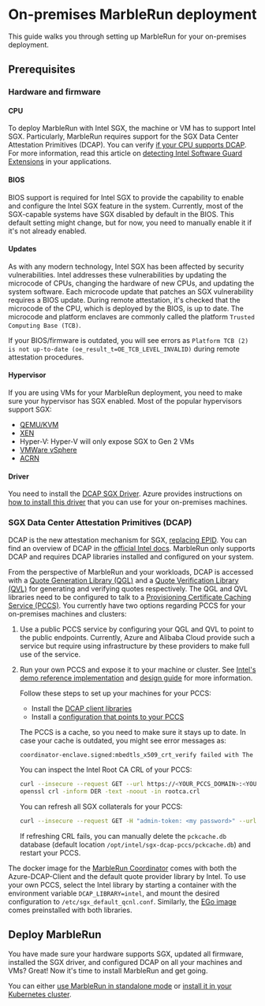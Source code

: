 # On-premises MarbleRun deployment

This guide walks you through setting up MarbleRun for your on-premises deployment.

## Prerequisites

### Hardware and firmware

#### CPU

To deploy MarbleRun with Intel SGX, the machine or VM has to support Intel SGX.
Particularly, MarbleRun requires support for the SGX Data Center Attestation Primitives (DCAP).
You can verify [if your CPU supports DCAP](https://www.intel.com/content/www/us/en/support/articles/000057420/software/intel-security-products.html).
For more information, read this article on [detecting Intel Software Guard Extensions](https://software.intel.com/content/www/us/en/develop/articles/properly-detecting-intel-software-guard-extensions-in-your-applications.html) in your applications.

#### BIOS

BIOS support is required for Intel SGX to provide the capability to enable and configure the Intel SGX feature in the system.
Currently, most of the SGX-capable systems have SGX disabled by default in the BIOS. This default setting might change, but for now, you need to manually enable it if it's not already enabled.

#### Updates

As with any modern technology, Intel SGX has been affected by security vulnerabilities. Intel addresses these vulnerabilities by updating the microcode of CPUs, changing the hardware of new CPUs, and updating the system software. Each microcode update that patches an SGX vulnerability requires a BIOS update. During remote attestation, it's checked that the microcode of the CPU, which is deployed by the BIOS, is up to date. The microcode and platform enclaves are commonly called the platform `Trusted Computing Base (TCB)`.

If your BIOS/firmware is outdated, you will see errors as `Platform TCB (2) is not up-to-date (oe_result_t=OE_TCB_LEVEL_INVALID)` during remote attestation procedures.

#### Hypervisor

If you are using VMs for your MarbleRun deployment, you need to make sure your hypervisor has SGX enabled.
Most of the popular hypervisors support SGX:

* [QEMU/KVM](https://software.intel.com/content/www/us/en/develop/articles/virtualizing-intel-software-guard-extensions-with-kvm-and-qemu.html)
* [XEN](https://wiki.xenproject.org/wiki/Xen_and_Intel_Hardware-Assisted_Virtualization_Security)
* Hyper-V: Hyper-V will only expose SGX to Gen 2 VMs
* [VMWare vSphere](https://blogs.vmware.com/vsphere/2020/04/vsphere-7-vsgx-secure-enclaves.html)
* [ACRN](https://projectacrn.github.io/2.7/tutorials/sgx_virtualization.html)

#### Driver

You need to install the [DCAP SGX Driver](https://download.01.org/intel-sgx/sgx-dcap/1.11/linux/docs/Intel_SGX_SW_Installation_Guide_for_Linux.pdf).
Azure provides instructions on [how to install this driver](https://docs.microsoft.com/en-us/azure/confidential-computing/quick-create-portal#2-install-the-intel-sgx-dcap-driver) that you can use for your on-premises machines.

### SGX Data Center Attestation Primitives (DCAP)

DCAP is the new attestation mechanism for SGX, [replacing EPID](https://software.intel.com/content/www/us/en/develop/blogs/an-update-on-3rd-party-attestation.html).
You can find an overview of DCAP in the [official Intel docs](https://download.01.org/intel-sgx/sgx-dcap/1.11/linux/docs/DCAP_ECDSA_Orientation.pdf).
MarbleRun only supports DCAP and requires DCAP libraries installed and configured on your system.

From the perspective of MarbleRun and your workloads, DCAP is accessed with a [Quote Generation Library (QGL)](https://github.com/intel/SGXDataCenterAttestationPrimitives/blob/master/QuoteGeneration/README.md) and a [Quote Verification Library (QVL)](https://github.com/intel/SGXDataCenterAttestationPrimitives/blob/master/QuoteVerification/README.md) for generating and verifying quotes respectively.
The QGL and QVL libraries need to be configured to talk to a [Provisioning Certificate Caching Service (PCCS)](https://download.01.org/intel-sgx/sgx-dcap/1.11/linux/docs/DCAP_ECDSA_Orientation.pdf).
You currently have two options regarding PCCS for your on-premises machines and clusters:

1. Use a public PCCS service by configuring your QGL and QVL to point to the public endpoints. Currently, Azure and Alibaba Cloud provide such a service but require using infrastructure by these providers to make full use of the service.

1. Run your own PCCS and expose it to your machine or cluster. See [Intel's demo reference implementation](https://github.com/intel/SGXDataCenterAttestationPrimitives/blob/master/QuoteGeneration/pccs/README.md) and [design guide](https://download.01.org/intel-sgx/latest/dcap-latest/linux/docs/SGX_DCAP_Caching_Service_Design_Guide.pdf) for more information.

    Follow these steps to set up your machines for your PCCS:

      * Install the [DCAP client libraries](https://download.01.org/intel-sgx/sgx-dcap/1.11/linux/docs/Intel_SGX_SW_Installation_Guide_for_Linux.pdf)
      * Install a [configuration that points to your PCCS](https://github.com/intel/SGXDataCenterAttestationPrimitives/blob/master/QuoteGeneration/qpl/README.md#configuration)

    The PCCS is a cache, so you need to make sure it stays up to date. In case your cache is outdated, you might see error messages as:

    ```bash
    coordinator-enclave.signed:mbedtls_x509_crt_verify failed with The CRL is expired (flags=0x20) (oe_result_t=OE_VERIFY_CRL_EXPIRED)
    ```

    You can inspect the Intel Root CA CRL of your PCCS:

    ```bash
    curl --insecure --request GET --url https://<YOUR_PCCS_DOMAIN>:<YOUR_PCCS_PORT>/sgx/certification/v3/rootcacrl > rootca.crl
    openssl crl -inform DER -text -noout -in rootca.crl
    ```

    You can refresh all SGX collaterals for your PCCS:

    ```bash
    curl --insecure --request GET -H "admin-token: <my password>" --url https://<YOUR_PCCS_DOMAIN>:<YOUR_PCCS_PORT>/sgx/certification/v3/refresh
    ```

    If refreshing CRL fails, you can manually delete the `pckcache.db` database (default location `/opt/intel/sgx-dcap-pccs/pckcache.db`) and restart your PCCS.

The docker image for the [MarbleRun Coordinator](https://github.com/edgelesssys/marblerun/pkgs/container/marblerun%2Fcoordinator) comes with both the Azure-DCAP-Client and the default quote provider library by Intel.
To use your own PCCS, select the Intel library by starting a container with the environment variable `DCAP_LIBRARY=intel`, and mount the desired configuration to `/etc/sgx_default_qcnl.conf`.
Similarly, the [EGo image](https://github.com/orgs/edgelesssys/packages?repo_name=ego) comes preinstalled with both libraries.

## Deploy MarbleRun

You have made sure your hardware supports SGX, updated all firmware, installed the SGX driver, and configured DCAP on all your machines and VMs?
Great! Now it's time to install MarbleRun and get going.

You can either [use MarbleRun in standalone mode](../standalone.md) or [install it in your Kubernetes cluster](../kubernetes.md).
